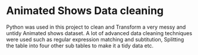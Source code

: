 # Animated Shows Data cleaning

Python was used in this project to clean and Transform a very messy and untidy Animated shows dataset.
A lot of advanced data cleaning techniques were used such as regular expression matching and subtitution,
Splitting the table into four other sub tables to make it a tidy data etc.
